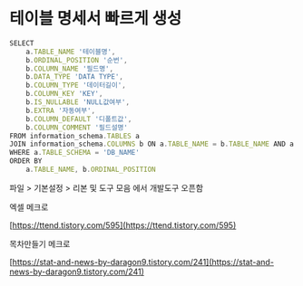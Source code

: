 # 테이블 명세서 빠르게 생성

```jsx
SELECT
    a.TABLE_NAME '테이블명',
    b.ORDINAL_POSITION '순번',
    b.COLUMN_NAME '필드명',
    b.DATA_TYPE 'DATA TYPE',
    b.COLUMN_TYPE '데이터길이',
    b.COLUMN_KEY 'KEY',
    b.IS_NULLABLE 'NULL값여부',
    b.EXTRA '자동여부',
    b.COLUMN_DEFAULT '디폴트값',
    b.COLUMN_COMMENT '필드설명'
FROM information_schema.TABLES a
JOIN information_schema.COLUMNS b ON a.TABLE_NAME = b.TABLE_NAME AND a.TABLE_SCHEMA = b.TABLE_SCHEMA
WHERE a.TABLE_SCHEMA = 'DB_NAME'
ORDER BY
    a.TABLE_NAME, b.ORDINAL_POSITION
```

파일 > 기본설정 > 리본 및 도구 모음 에서 개발도구 오픈함

엑셀 메크로

[https://ttend.tistory.com/595](https://ttend.tistory.com/595)

목차만들기 메크로

[https://stat-and-news-by-daragon9.tistory.com/241](https://stat-and-news-by-daragon9.tistory.com/241)
